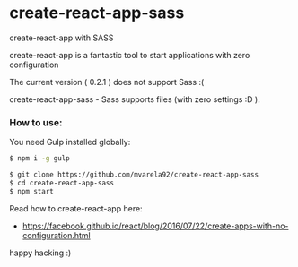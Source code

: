# create-react-app-sass
create-react-app with SASS

create-react-app is a fantastic tool to start applications with zero configuration


The current version ( 0.2.1 ) does not support Sass :( 

create-react-app-sass - Sass supports files (with zero settings :D ).

### How to use:

You need Gulp installed globally:

```sh
$ npm i -g gulp
```

```sh
$ git clone https://github.com/mvarela92/create-react-app-sass
$ cd create-react-app-sass
$ npm start
```

Read how to create-react-app here:

* https://facebook.github.io/react/blog/2016/07/22/create-apps-with-no-configuration.html


happy hacking :)
